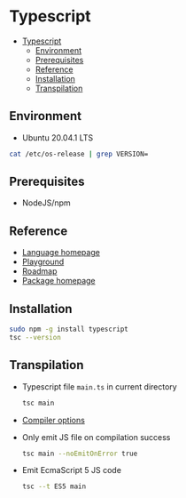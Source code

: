 # Typescript

- [Typescript](#typescript)
  - [Environment](#environment)
  - [Prerequisites](#prerequisites)
  - [Reference](#reference)
  - [Installation](#installation)
  - [Transpilation](#transpilation)

## Environment

- Ubuntu 20.04.1 LTS

```bash
cat /etc/os-release | grep VERSION=
```

## Prerequisites

- NodeJS/npm

## Reference

- [Language homepage][3]
- [Playground][2]
- [Roadmap][4]
- [Package homepage][5]

## Installation

```bash
sudo npm -g install typescript
tsc --version
```

## Transpilation

- Typescript file `main.ts` in current directory

    ```bash
    tsc main
    ```

- [Compiler options][1]

- Only emit JS file on compilation success

    ```bash
    tsc main --noEmitOnError true
    ```

- Emit EcmaScript 5 JS code

    ```bash
    tsc --t ES5 main
    ```  

[1]: https://www.typescriptlang.org/docs/handbook/compiler-options.html
[2]: https://www.typescriptlang.org/play?#code/Q
[3]: https://www.typescriptlang.org/
[4]: https://github.com/Microsoft/TypeScript/wiki/Roadmap
[5]: https://www.npmjs.com/package/typescript